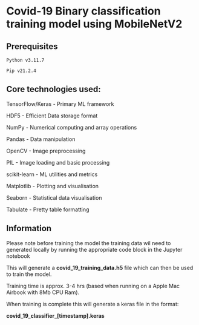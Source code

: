 # Covid-19 Binary classification training model using MobileNetV2 

## Prerequisites

``Python v3.11.7``

``Pip v21.2.4``

## Core technologies used:

TensorFlow/Keras - Primary ML framework

HDF5 - Efficient Data storage format

NumPy - Numerical computing and array operations

Pandas - Data manipulation

OpenCV - Image preprocessing 

PIL - Image loading and basic processing

scikit-learn - ML utilities and metrics

Matplotlib - Plotting and visualisation

Seaborn - Statistical data visualisation

Tabulate - Pretty table formatting

## Information

Please note before training the model the training data wil need to generated locally by running the appropriate code block in the Jupyter notebook

This will generate a **covid_19_training_data.h5** file which can then be used to train the model.

Training time is approx. 3-4 hrs (based when running on a Apple Mac Airbook with 8Mb CPU Ram).

When training is complete this will generate a keras file in the format:

**covid_19_classifier_[timestamp].keras**
